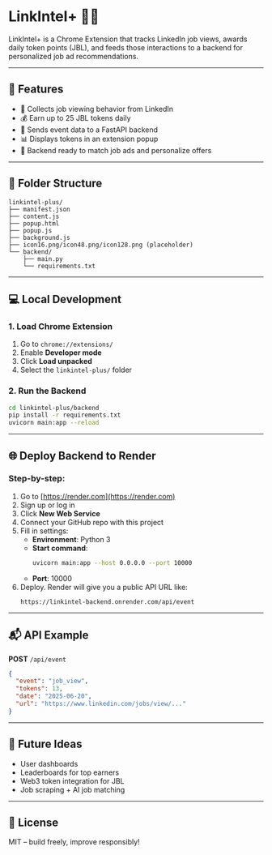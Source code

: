# LinkIntel+ 🔗💼

LinkIntel+ is a Chrome Extension that tracks LinkedIn job views, awards daily token points (JBL), and feeds those interactions to a backend for personalized job ad recommendations.

---

## 🔧 Features
- 🧠 Collects job viewing behavior from LinkedIn
- 💰 Earn up to 25 JBL tokens daily
- 🔄 Sends event data to a FastAPI backend
- 📊 Displays tokens in an extension popup
- 🚀 Backend ready to match job ads and personalize offers

---

## 🧩 Folder Structure
```
linkintel-plus/
├── manifest.json
├── content.js
├── popup.html
├── popup.js
├── background.js
├── icon16.png/icon48.png/icon128.png (placeholder)
└── backend/
    ├── main.py
    └── requirements.txt
```

---

## 💻 Local Development

### 1. Load Chrome Extension
1. Go to `chrome://extensions/`
2. Enable **Developer mode**
3. Click **Load unpacked**
4. Select the `linkintel-plus/` folder

### 2. Run the Backend
```bash
cd linkintel-plus/backend
pip install -r requirements.txt
uvicorn main:app --reload
```

---

## 🌐 Deploy Backend to Render

### Step-by-step:
1. Go to [https://render.com](https://render.com)
2. Sign up or log in
3. Click **New Web Service**
4. Connect your GitHub repo with this project
5. Fill in settings:
    - **Environment**: Python 3
    - **Start command**:
      ```bash
      uvicorn main:app --host 0.0.0.0 --port 10000
      ```
    - **Port**: 10000
6. Deploy. Render will give you a public API URL like:
   ```
   https://linkintel-backend.onrender.com/api/event
   ```

---

## 📬 API Example
**POST** `/api/event`
```json
{
  "event": "job_view",
  "tokens": 13,
  "date": "2025-06-20",
  "url": "https://www.linkedin.com/jobs/view/..."
}
```

---

## 🚧 Future Ideas
- User dashboards
- Leaderboards for top earners
- Web3 token integration for JBL
- Job scraping + AI job matching

---

## 📄 License
MIT – build freely, improve responsibly!

